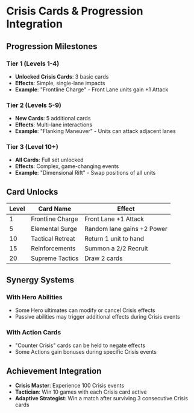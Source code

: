 # Crisis Cards & Progression Integration

## Progression Milestones

### Tier 1 (Levels 1-4)

- **Unlocked Crisis Cards**: 3 basic cards
- **Effects**: Simple, single-lane impacts
- **Example**: "Frontline Charge" - Front Lane units gain +1 Attack

### Tier 2 (Levels 5-9)

- **New Cards**: 5 additional cards
- **Effects**: Multi-lane interactions
- **Example**: "Flanking Maneuver" - Units can attack adjacent lanes

### Tier 3 (Level 10+)

- **All Cards**: Full set unlocked
- **Effects**: Complex, game-changing events
- **Example**: "Dimensional Rift" - Swap positions of all units

## Card Unlocks

| Level | Card Name | Effect |
|-------|-----------|--------|
| 1 | Frontline Charge | Front Lane +1 Attack |
| 5 | Elemental Surge | Random lane gains +2 Power |
| 10 | Tactical Retreat | Return 1 unit to hand |
| 15 | Reinforcements | Summon a 2/2 Recruit |
| 20 | Supreme Tactics | Draw 2 cards |

## Synergy Systems

### With Hero Abilities

- Some Hero ultimates can modify or cancel Crisis effects
- Passive abilities may trigger additional effects during Crisis events

### With Action Cards

- "Counter Crisis" cards can be held to negate effects
- Some Actions gain bonuses during specific Crisis events

## Achievement Integration

- **Crisis Master**: Experience 100 Crisis events
- **Tactician**: Win 10 games with each Crisis card active
- **Adaptive Strategist**: Win a match after surviving 3 consecutive Crisis cards

